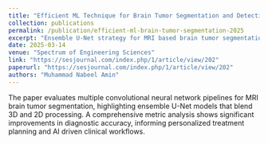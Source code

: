 ```yaml
---
title: "Efficient ML Technique for Brain Tumor Segmentation and Detection"
collection: publications
permalink: /publication/efficient-ml-brain-tumor-segmentation-2025
excerpt: "Ensemble U-Net strategy for MRI based brain tumor segmentation with detailed comparison across dice, Hausdorff, and RMSE metrics."
date: 2025-03-14
venue: "Spectrum of Engineering Sciences"
link: "https://sesjournal.com/index.php/1/article/view/202"
paperurl: "https://sesjournal.com/index.php/1/article/view/202"
authors: "Muhammad Nabeel Amin"
---
```


The paper evaluates multiple convolutional neural network pipelines for MRI brain tumor segmentation, highlighting ensemble U-Net models that blend 3D and 2D processing. A comprehensive metric analysis shows significant improvements in diagnostic accuracy, informing personalized treatment planning and AI driven clinical workflows.
